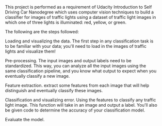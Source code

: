 This project is performed as a requirement of Udacity Introduction to Self Driving Car Nanodegree which uses computer vision techniques to build a classifier for images of traffic lights using a dataset of traffic light images in which one of three lights is illuminated: red, yellow, or green.

The following are the steps followed:

Loading and visualizing the data. The first step in any classification task is to be familiar with your data; you'll need to load in the images of traffic lights and visualize them!

Pre-processing. The input images and output labels need to be standardized. This way, you can analyze all the input images using the same classification pipeline, and you know what output to expect when you eventually classify a new image.

Feature extraction. extract some features from each image that will help distinguish and eventually classify these images.

Classification and visualizing error. Using the features to classify any traffic light image. This function will take in an image and output a label. You'll also be given code to determine the accuracy of your classification model.

Evaluate the model. 
